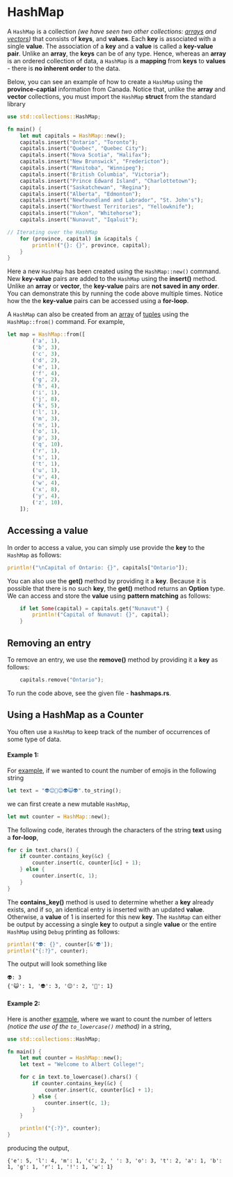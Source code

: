 # HashMap

A `HashMap` is a collection _(we have seen two other collections:  [arrays](notes/04-arrays/arrays.md) and [vectors](notes/05-vectors/vectors.md))_ that consists of **keys**, and **values**. Each **key** is associated with a single **value**. The association of a **key** and a **value** is called a **key-value pair**.  Unlike an **array**, the **keys** can be of any type.  Hence, whereas an **array** is an ordered collection of data, a `HashMap` is a **mapping** from **keys** to **values** - there is **no inherent order** to the data.

Below, you can see an example of how to create a `HashMap` using the **province-captial** information from Canada. Notice that, unlike the **array** and **vector** collections, you must import the `HashMap` **struct** from the standard library

```rust
use std::collections::HashMap;

fn main() {
	let mut capitals = HashMap::new();
	capitals.insert("Ontario", "Toronto");
	capitals.insert("Quebec", "Quebec City");
	capitals.insert("Nova Scotia", "Halifax");
	capitals.insert("New Brunswick", "Fredericton");
	capitals.insert("Manitoba", "Winnipeg");
	capitals.insert("British Columbia", "Victoria");
	capitals.insert("Prince Edward Island", "Charlottetown");
	capitals.insert("Saskatchewan", "Regina");
	capitals.insert("Alberta", "Edmonton");
	capitals.insert("Newfoundland and Labrador", "St. John's");
	capitals.insert("Northwest Territories", "Yellowknife");
	capitals.insert("Yukon", "Whitehorse");
	capitals.insert("Nunavut", "Iqaluit");

// Iterating over the HashMap
	for (province, capital) in &capitals {
		println!("{}: {}", province, capital);
	}
}
```
Here a new `HashMap` has been created using the `HashMap::new()` command.  New **key-value** pairs are added to the `HashMap` using the **insert()** method.  Unlike an **array** or **vector**, the **key-value** pairs are **not saved in any order**.  You can demonstrate this by running the code above multiple times. Notice how the the **key-value** pairs can be accessed using a **for-loop**.

A `HashMap` can also be created from an [array](/notes/04-arrays/arrays.md) of [tuples](/notes/09-tuples/tuples.md) using the `HashMap::from()` command. For example,

```rust
let map = HashMap::from([
        ('a', 1),
        ('b', 3),
        ('c', 3),
        ('d', 2),
        ('e', 1),
        ('f', 4),
        ('g', 2),
        ('h', 4),
        ('i', 1),
        ('j', 8),
        ('k', 5),
        ('l', 1),
        ('m', 3),
        ('n', 1),
        ('o', 1),
        ('p', 3),
        ('q', 10),
        ('r', 1),
        ('s', 1),
        ('t', 1),
        ('u', 1),
        ('v', 4),
        ('w', 4),
        ('x', 8),
        ('y', 4),
        ('z', 10),
    ]);
```
## Accessing a value

In order to access a value, you can simply use provide the **key** to the `HashMap` as follows:

```rust
println!("\nCapital of Ontario: {}", capitals["Ontario"]);
```

You can also use the **get()** method by providing it a **key**. Because it is possible that there is no such **key**, the **get()** method returns an **Option** type. We can access and store the **value** using **pattern matching** as follows:
```rust
    if let Some(capital) = capitals.get("Nunavut") {
        println!("Capital of Nunavut: {}", capital);
    }
```
## Removing an entry

To remove an entry, we use the **remove()** method by providing it a **key** as follows:
```rust
    capitals.remove("Ontario");
```
To run the code above, see the given file - **hashmaps.rs**.

## Using a HashMap as a Counter

You often use a `HashMap` to keep track of the number of occurrences of some type of data.

#### Example 1:

For [example](https://play.rust-lang.org/?version=stable&mode=debug&edition=2021&gist=f04cef9097aa5235f702ad0afc428617), if we wanted to count the number of emojis in the following string

```rust
let text = "👽😊🍟😊👽😺👽".to_string();
```

we can first create a new mutable `HashMap`,

```rust
let mut counter = HashMap::new();
```

The following code, iterates through the characters of the string **text** using a **for-loop**,

```rust
for c in text.chars() {
	if counter.contains_key(&c) {
		counter.insert(c, counter[&c] + 1);
	} else {
		counter.insert(c, 1);
	}
}
```

The **contains_key()** method is used to determine whether a **key** already exists, and if so, an identical entry is inserted with an updated **value**.  Otherwise, a **value** of 1 is inserted for this new **key**.  The `HashMap` can either be output by accessing a single **key** to output a single **value** or the entire `HashMap` using `Debug` printing as follows:

```rust
println!("👽: {}", counter[&'👽']);
println!("{:?}", counter);
```
The output will look something like
```
👽: 3
{'😺': 1, '👽': 3, '😊': 2, '🍟': 1}
```

#### Example 2:

Here is another [example](https://play.rust-lang.org/?version=stable&mode=debug&edition=2021&gist=9a84cc7264e0ef8ea6a7cb15b9c632a2), where we want to count the number of letters _(notice the use of the `to_lowercase()` method)_  in a string,

```rust
use std::collections::HashMap;

fn main() {
    let mut counter = HashMap::new();
    let text = "Welcome to Albert College!";

    for c in text.to_lowercase().chars() {
        if counter.contains_key(&c) {
            counter.insert(c, counter[&c] + 1);
        } else {
            counter.insert(c, 1);
        }
    }

    println!("{:?}", counter);
}
```

producing the output,

```
{'e': 5, 'l': 4, 'm': 1, 'c': 2, ' ': 3, 'o': 3, 't': 2, 'a': 1, 'b': 1, 'g': 1, 'r': 1, '!': 1, 'w': 1}
```